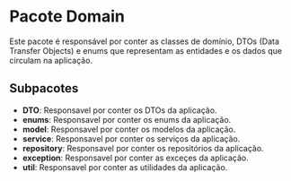 # Pacote Domain

Este pacote é responsável por conter as classes de domínio, DTOs (Data Transfer Objects) e enums que representam as entidades e os dados que circulam na aplicação.

## Subpacotes

- **DTO**: Responsavel por conter os DTOs da aplicação.
- **enums**: Responsavel por conter os enums da aplicação.
- **model**: Responsavel por conter os modelos da aplicação.
- **service**: Responsavel por conter os serviços da aplicação.
- **repository**: Responsavel por conter os repositórios da aplicação.
- **exception**: Responsavel por conter as exceçes da aplicação.
- **util**: Responsavel por conter as utilidades da aplicação.
